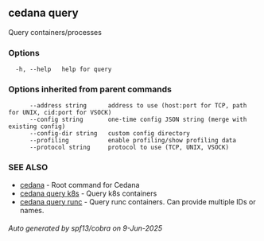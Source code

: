 ## cedana query

Query containers/processes

### Options

```
  -h, --help   help for query
```

### Options inherited from parent commands

```
      --address string      address to use (host:port for TCP, path for UNIX, cid:port for VSOCK)
      --config string       one-time config JSON string (merge with existing config)
      --config-dir string   custom config directory
      --profiling           enable profiling/show profiling data
      --protocol string     protocol to use (TCP, UNIX, VSOCK)
```

### SEE ALSO

* [cedana](cedana.md)	 - Root command for Cedana
* [cedana query k8s](cedana_query_k8s.md)	 - Query k8s containers
* [cedana query runc](cedana_query_runc.md)	 - Query runc containers. Can provide multiple IDs or names.

###### Auto generated by spf13/cobra on 9-Jun-2025
